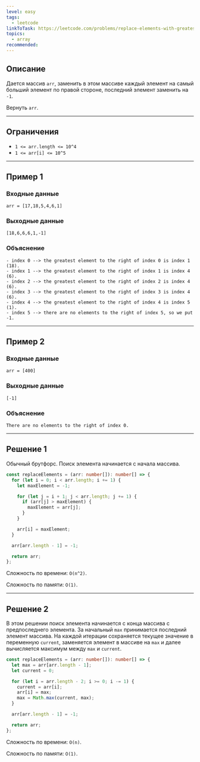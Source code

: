 ```yaml
---
level: easy
tags:
  - leetcode
linkToTask: https://leetcode.com/problems/replace-elements-with-greatest-element-on-right-side/description/
topics:
  - array
recommended:
---
```

## Описание

Дается массив `arr`, заменить в этом массиве каждый элемент на самый больший элемент по правой стороне, последний элемент заменить на `-1`.

Вернуть `arr`.

---
## Ограничения

- `1 <= arr.length <= 10^4`
- `1 <= arr[i] <= 10^5`

---
## Пример 1

### Входные данные

```
arr = [17,18,5,4,6,1]
```
### Выходные данные

```
[18,6,6,6,1,-1]
```
### Объяснение

```
- index 0 --> the greatest element to the right of index 0 is index 1 (18).
- index 1 --> the greatest element to the right of index 1 is index 4 (6).
- index 2 --> the greatest element to the right of index 2 is index 4 (6).
- index 3 --> the greatest element to the right of index 3 is index 4 (6).
- index 4 --> the greatest element to the right of index 4 is index 5 (1).
- index 5 --> there are no elements to the right of index 5, so we put -1.
```

---
## Пример 2

### Входные данные

```
arr = [400]
```
### Выходные данные

```
[-1]
```
### Объяснение

```
There are no elements to the right of index 0.
```

---
## Решение 1

Обычный брутфорс. Поиск элемента начинается с начала массива.

```typescript
const replaceElements = (arr: number[]): number[] => {
  for (let i = 0; i < arr.length; i += 1) {
    let maxElement = -1;

    for (let j = i + 1; j < arr.length; j += 1) {
      if (arr[j] > maxElement) {
        maxElement = arr[j];
      }
    }

    arr[i] = maxElement;
  }

  arr[arr.length - 1] = -1;

  return arr;
};
```

Сложность по времени: `O(n^2)`.

Сложность по памяти: `O(1)`.

---
## Решение 2

В этом решении поиск элемента начинается с конца массива с предпоследнего элемента. За начальный `max` принимается последний элемент массива. На каждой итерации сохраняется текущее значение в переменную `current`, заменяется элемент в массиве на `max` и далее вычисляется максимум между `max` и `current`.

```typescript
const replaceElements = (arr: number[]): number[] => {
  let max = arr[arr.length - 1];
  let current = 0;

  for (let i = arr.length - 2; i >= 0; i -= 1) {
    current = arr[i];
    arr[i] = max;
    max = Math.max(current, max);
  }

  arr[arr.length - 1] = -1;

  return arr;
};
```

Сложность по времени: `O(n)`.

Сложность по памяти: `O(1)`.